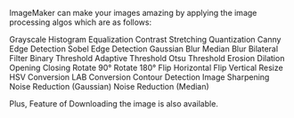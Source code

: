 ImageMaker can make your images amazing by applying the image processing algos which are as follows:

Grayscale
Histogram Equalization
Contrast Stretching
Quantization
Canny Edge Detection
Sobel Edge Detection
Gaussian Blur
Median Blur
Bilateral Filter
Binary Threshold
Adaptive Threshold
Otsu Threshold
Erosion
Dilation
Opening
Closing
Rotate 90°
Rotate 180°
Flip Horizontal
Flip Vertical
Resize
HSV Conversion
LAB Conversion
Contour Detection
Image Sharpening
Noise Reduction (Gaussian)
Noise Reduction (Median)

Plus, Feature of Downloading the image  is also available.
